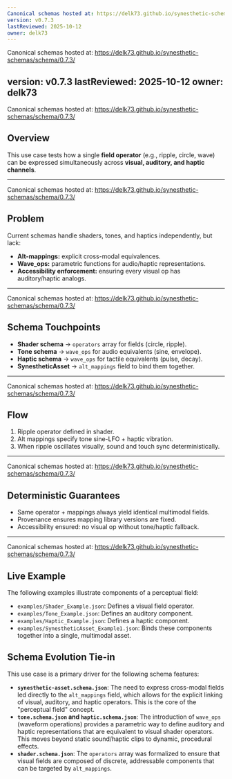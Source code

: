 ```yaml
---
Canonical schemas hosted at: https://delk73.github.io/synesthetic-schemas/schema/0.7.3/
version: v0.7.3
lastReviewed: 2025-10-12
owner: delk73
---
```

Canonical schemas hosted at: https://delk73.github.io/synesthetic-schemas/schema/0.7.3/

version: v0.7.3
lastReviewed: 2025-10-12
owner: delk73
---
Canonical schemas hosted at: https://delk73.github.io/synesthetic-schemas/schema/0.7.3/

## **Overview**

This use case tests how a single **field operator** (e.g., ripple, circle, wave) can be expressed simultaneously across **visual, auditory, and haptic channels**.

---
Canonical schemas hosted at: https://delk73.github.io/synesthetic-schemas/schema/0.7.3/

## **Problem**

Current schemas handle shaders, tones, and haptics independently, but lack:

* **Alt-mappings:** explicit cross-modal equivalences.
* **Wave\_ops:** parametric functions for audio/haptic representations.
* **Accessibility enforcement:** ensuring every visual op has auditory/haptic analogs.

---
Canonical schemas hosted at: https://delk73.github.io/synesthetic-schemas/schema/0.7.3/

## **Schema Touchpoints**

* **Shader schema** → `operators` array for fields (circle, ripple).
* **Tone schema** → `wave_ops` for audio equivalents (sine, envelope).
* **Haptic schema** → `wave_ops` for tactile equivalents (pulse, decay).
* **SynestheticAsset** → `alt_mappings` field to bind them together.

---
Canonical schemas hosted at: https://delk73.github.io/synesthetic-schemas/schema/0.7.3/

## **Flow**

1. Ripple operator defined in shader.
2. Alt mappings specify tone sine-LFO + haptic vibration.
3. When ripple oscillates visually, sound and touch sync deterministically.

---
Canonical schemas hosted at: https://delk73.github.io/synesthetic-schemas/schema/0.7.3/

## **Deterministic Guarantees**

* Same operator + mappings always yield identical multimodal fields.
* Provenance ensures mapping library versions are fixed.
* Accessibility ensured: no visual op without tone/haptic fallback.

---
Canonical schemas hosted at: https://delk73.github.io/synesthetic-schemas/schema/0.7.3/

## **Live Example**

The following examples illustrate components of a perceptual field:

*   `examples/Shader_Example.json`: Defines a visual field operator.
*   `examples/Tone_Example.json`: Defines an auditory component.
*   `examples/Haptic_Example.json`: Defines a haptic component.
*   `examples/SynestheticAsset_Example1.json`: Binds these components together into a single, multimodal asset.

## **Schema Evolution Tie-in**

This use case is a primary driver for the following schema features:

*   **`synesthetic-asset.schema.json`**: The need to express cross-modal fields led directly to the `alt_mappings` field, which allows for the explicit linking of visual, auditory, and haptic operators. This is the core of the "perceptual field" concept.
*   **`tone.schema.json` and `haptic.schema.json`**: The introduction of `wave_ops` (waveform operations) provides a parametric way to define auditory and haptic representations that are equivalent to visual shader operators. This moves beyond static sound/haptic clips to dynamic, procedural effects.
*   **`shader.schema.json`**: The `operators` array was formalized to ensure that visual fields are composed of discrete, addressable components that can be targeted by `alt_mappings`.